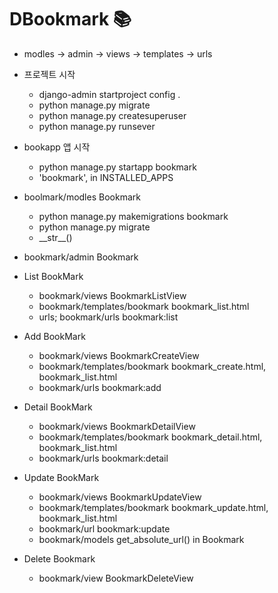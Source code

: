 # DBookmark 📚

- modles -> admin -> views -> templates -> urls


- 프로젝트 시작
  - django-admin startproject config .
  - python manage.py migrate
  - python manage.py createsuperuser
  - python manage.py runsever 
  

 - bookapp 앱 시작
    - python manage.py startapp bookmark
    - 'bookmark', in INSTALLED_APPS


 - boolmark/modles Bookmark
    - python manage.py makemigrations bookmark
    - python manage.py migrate 
    - \_\_str\_\_()
    

 - bookmark/admin Bookmark


 - List BookMark
    - bookmark/views BookmarkListView
    - bookmark/templates/bookmark bookmark_list.html
    - urls; bookmark/urls bookmark:list
    

 - Add BookMark
    - bookmark/views BookmarkCreateView
    - bookmark/templates/bookmark bookmark_create.html, bookmark_list.html
    - bookmark/urls bookmark:add
    

 - Detail BookMark
    - bookmark/views BookmarkDetailView
    - bookmark/templates/bookmark bookmark_detail.html, bookmark_list.html
    - bookmark/urls bookmark:detail


 - Update BookMark
    - bookmark/views BookmarkUpdateView
    - bookmark/templates/bookmark bookmark_update.html, bookmark_list.html
    - bookmark/url bookmark:update
    - bookmark/models get_absolute_url() in Bookmark
   

 - Delete Bookmark
   - bookmark/view BookmarkDeleteView
   